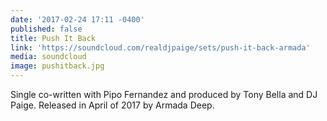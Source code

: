 ```yaml
---
date: '2017-02-24 17:11 -0400'
published: false
title: Push It Back
link: 'https://soundcloud.com/realdjpaige/sets/push-it-back-armada'
media: soundcloud
image: pushitback.jpg
---
```

Single co-written with Pipo Fernandez and produced by Tony Bella and DJ Paige. Released in April of 2017 by Armada Deep.